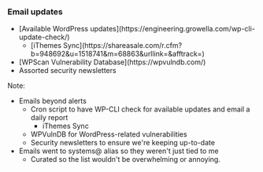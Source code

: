 ### Email updates

* <!-- .element: class="fragment" --> [Available WordPress updates](https://engineering.growella.com/wp-cli-update-check/)
    - <!-- .element: class="fragment" --> [iThemes Sync](https://shareasale.com/r.cfm?b=948692&u=1518741&m=68863&urllink=&afftrack=)
* <!-- .element: class="fragment" --> [WPScan Vulnerability Database](https://wpvulndb.com/)
* <!-- .element: class="fragment" --> Assorted security newsletters

Note:

* Emails beyond alerts
    - Cron script to have WP-CLI check for available updates and email a daily report
        + iThemes Sync
    - WPVulnDB for WordPress-related vulnerabilities
    - Security newsletters to ensure we're keeping up-to-date
* Emails went to systems@ alias so they weren't just tied to me
    - Curated so the list wouldn't be overwhelming or annoying.

